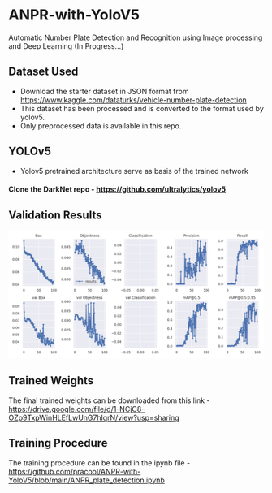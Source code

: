 # ANPR-with-YoloV5
Automatic Number Plate Detection and Recognition using Image processing and Deep Learning (In Progress...)

## Dataset Used 
* Download the starter dataset in JSON format from https://www.kaggle.com/dataturks/vehicle-number-plate-detection
* This dataset has been processed and is converted to the format used by yolov5.
* Only preprocessed data is available in this repo.

## YOLOv5
* Yolov5 pretrained architecture serve as basis of the trained network
#### Clone the DarkNet repo - https://github.com/ultralytics/yolov5

## Validation Results
<p align="left">  
<img src="https://github.com/pracool/ANPR-with-YoloV5/blob/main/readme/validation_result.png">
</p>

## Trained Weights
The final trained weights can be downloaded from this link - https://drive.google.com/file/d/1-NCjC8-OZp9TxpWinHLEfLwUnG7hlqrN/view?usp=sharing

## Training Procedure
The training procedure can be found in the ipynb file - https://github.com/pracool/ANPR-with-YoloV5/blob/main/ANPR_plate_detection.ipynb


